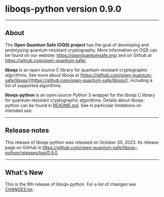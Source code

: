 # liboqs-python version 0.9.0

---

## About

The **Open Quantum Safe (OQS) project** has the goal of developing and prototyping quantum-resistant cryptography. More
information on OQS can be found on our website: https://openquantumsafe.org/ and on Github
at https://github.com/open-quantum-safe/.

**liboqs** is an open source C library for quantum-resistant cryptographic algorithms. See more about liboqs
at [https://github.com/open-quantum-safe/liboqs/](https://github.com/open-quantum-safe/liboqs/), including a list of
supported algorithms.

**liboqs-python** is an open source Python 3 wrapper for the liboqs C library for quantum-resistant cryptographic
algorithms. Details about liboqs-python can be found
in [README.md](https://github.com/open-quantum-safe/liboqs-python/blob/main/README.md). See in particular limitations on
intended use.

---

## Release notes

This release of liboqs-python was released on October 30, 2023. Its release page on GitHub
is https://github.com/open-quantum-safe/liboqs-python/releases/tag/0.9.0.

---

## What's New

This is the 9th release of liboqs-python. For a list of changes
see [CHANGES.txt](https://github.com/open-quantum-safe/liboqs-python/blob/main/CHANGES.txt).
